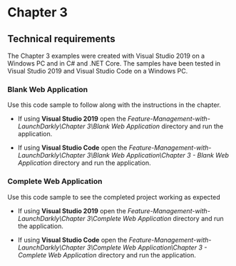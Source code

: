 # Chapter 3

## Technical requirements

The Chapter 3 examples were created with Visual Studio 2019 on a Windows PC and in C# and .NET Core. The samples have been tested in Visual Studio 2019 and Visual Studio Code on a Windows PC.

### Blank Web Application

Use this code sample to follow along with the instructions in the chapter.

- If using __Visual Studio 2019__ open the _Feature-Management-with-LaunchDarkly\Chapter 3\Blank Web Application_ directory and run the application.

- If using __Visual Studio Code__ open the _Feature-Management-with-LaunchDarkly\Chapter 3\Blank Web Application\Chapter 3 - Blank Web Application_ directory and run the application.

### Complete Web Application

Use this code sample to see the completed project working as expected

- If using __Visual Studio 2019__ open the _Feature-Management-with-LaunchDarkly\Chapter 3\Complete Web Application_ directory and run the application.

- If using __Visual Studio Code__ open the _Feature-Management-with-LaunchDarkly\Chapter 3\Complete Web Application\Chapter 3 - Complete Web Application_ directory and run the application.